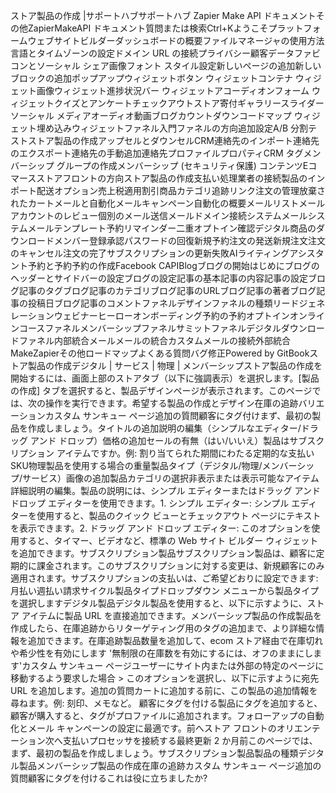 ストア製品の作成 |サポートハブサポートハブ Zapier Make API ドキュメントその他ZapierMakeAPI ドキュメント質問または検索Ctrl+Kようこそプラットフォームウェブサイトビルダーダッシュボードの概要ファイルマネージャの使用方法言語とタイムゾーンの設定ドメイン URL の接続プライバシー顧客データファビコンとソーシャル シェア画像フォント スタイル設定新しいページの追加新しいブロックの追加ポップアップウィジェットボタン ウィジェットコンテナ ウィジェット画像ウィジェット進捗状況バー ウィジェットアコーディオンフォーム ウィジェットクイズとアンケートチェックアウトストア寄付ギャラリースライダーソーシャル メディアオーディオ動画ブログカウントダウンコードマップ ウィジェット埋め込みウィジェットファネル入門ファネルの方向追加設定A/B 分割テストストア製品の作成アップセルとダウンセルCRM連絡先のインポート連絡先のエクスポート連絡先の手動追加連絡先プロファイルプロパティCRM タグメンバーシップ グループの作成メンバーシップ (セキュリティ保護) コンテンツEコマースストアフロントの方向ストア製品の作成支払い処理業者の接続製品のインポート配送オプション売上税適用割引商品カテゴリ追跡リンク注文の管理放棄されたカートメールと自動化メールキャンペーン自動化の概要メールリストメールアカウントのレビュー個別のメール送信メールドメイン接続システムメールシステムメールテンプレート予約リマインダー二重オプトイン確認デジタル商品のダウンロードメンバー登録承認パスワードの回復新規予約注文の発送新規注文注文のキャンセル注文の完了サブスクリプションの更新失敗AIライティングアシスタント予約と予約予約の作成Facebook CAPIBlogブログの開始はじめにブログのヘッダーとサイドバーの設定ブログの設定記事の基本記事の内容記事の設定ブログ記事のタグブログ記事のカテゴリブログ記事のURLブログ記事の著者ブログ記事の投稿日ブログ記事のコメントファネルデザインファネルの種類リードジェネレーションウェビナーヒーローオンボーディング予約の予約オプトインオンラインコースファネルメンバーシップファネルサミットファネルデジタルダウンロードファネル内部統合メールメールの統合カスタムメールの接続外部統合MakeZapierその他ロードマップよくある質問バグ修正Powered by GitBookストア製品の作成デジタル | サービス | 物理 | メンバーシップストア製品の作成を開始するには、画面上部のストアタブ（以下に強調表示）を選択します。[製品の作成] タブを選択すると、製品デザインページが表示されます。このページでは、次の操作を実行できます。希望する製品の作成とデザイン在庫の追跡バリエーションカスタム サンキュー ページ追加の質問顧客にタグ付けまず、最初の製品を作成しましょう。タイトルの追加説明の編集（シンプルなエディター/ドラッグ アンド ドロップ）価格の追加セールの有無（はい/いいえ）製品はサブスクリプション アイテムですか。例: 割り当てられた期間にわたる定期的な支払いSKU物理製品を使用する場合の重量製品タイプ（デジタル/物理/メンバーシップ/サービス）画像の追加製品カテゴリの選択非表示または表示可能なアイテム詳細説明の編集。製品の説明には、シンプル エディターまたはドラッグ アンド ドロップ エディターを使用できます。1. シンプル エディター: シンプル エディターを使用すると、製品のクイック ビューとチェックアウト ページにテキストを表示できます。2. ドラッグ アンド ドロップ エディター: このオプションを使用すると、タイマー、ビデオなど、標準の Web サイト ビルダー ウィジェットを追加できます。サブスクリプション製品サブスクリプション製品は、顧客に定期的に課金されます。このサブスクリプションに対する変更は、新規顧客にのみ適用されます。サブスクリプションの支払いは、ご希望どおりに設定できます:
月払い週払い請求サイクル製品タイプドロップダウン メニューから製品タイプを選択しますデジタル製品デジタル製品を使用すると、以下に示すように、ストア アイテムに製品 URL を直接追加できます。メンバーシップ製品の作成製品を作成したら、在庫追跡からリターゲティング用のタグの追加まで、より詳細な情報を追加できます。在庫追跡製品数量を追加して、ecom ストア経由で在庫切れや希少性を有効にします '無制限の在庫数を有効にするには、オフのままにします'カスタム サンキュー ページユーザーにサイト内または外部の特定のページに移動するよう要求した場合 > このオプションを選択し、以下に示すように宛先 URL を追加します。追加の質問カートに追加する前に、この製品の追加情報を尋ねます。例: 刻印、メモなど。
顧客にタグを付ける製品にタグを追加すると、顧客が購入すると、タグがプロファイルに追加されます。フォローアップの自動化とメール キャンペーンの設定に最適です。前へストア フロントのオリエンテーション次へ支払いプロセッサを接続する最終更新 2 か月前このページでは、まず、最初の製品を作成しましょう。サブスクリプション製品製品の種類デジタル製品メンバーシップ製品の作成在庫の追跡カスタム サンキュー ページ追加の質問顧客にタグを付けるこれは役に立ちましたか?